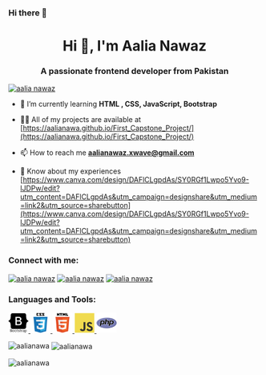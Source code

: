 ### Hi there 👋

<!--
**aalianawa/aalianawa** is a ✨ _special_ ✨ repository because its `README.md` (this file) appears on your GitHub profile.

Here are some ideas to get you started:

- 🔭 I’m currently working on ...
- 🌱 I’m currently learning ...
- 👯 I’m looking to collaborate on ...
- 🤔 I’m looking for help with ...
- 💬 Ask me about ...
- 📫 How to reach me: ...
- 😄 Pronouns: ...
- ⚡ Fun fact: ...
-->
<h1 align="center">Hi 👋, I'm Aalia Nawaz</h1>
<h3 align="center">A passionate frontend developer from Pakistan</h3>

<p align="left"> <a href="https://twitter.com/aalia nawaz" target="blank"><img src="https://img.shields.io/twitter/follow/aalia nawaz?logo=twitter&style=for-the-badge" alt="aalia nawaz" /></a> </p>

- 🌱 I’m currently learning **HTML , CSS, JavaScript, Bootstrap**

- 👨‍💻 All of my projects are available at [https://aalianawa.github.io/First_Capstone_Project/](https://aalianawa.github.io/First_Capstone_Project/)

- 📫 How to reach me **aalianawaz.xwave@gmail.com**

- 📄 Know about my experiences [https://www.canva.com/design/DAFlCLgpdAs/SY0RGf1Lwpo5Yvo9-lJDPw/edit?utm_content=DAFlCLgpdAs&utm_campaign=designshare&utm_medium=link2&utm_source=sharebutton](https://www.canva.com/design/DAFlCLgpdAs/SY0RGf1Lwpo5Yvo9-lJDPw/edit?utm_content=DAFlCLgpdAs&utm_campaign=designshare&utm_medium=link2&utm_source=sharebutton)

<h3 align="left">Connect with me:</h3>
<p align="left">
<a href="https://twitter.com/aalia nawaz" target="blank"><img align="center" src="https://raw.githubusercontent.com/rahuldkjain/github-profile-readme-generator/master/src/images/icons/Social/twitter.svg" alt="aalia nawaz" height="30" width="40" /></a>
<a href="https://linkedin.com/in/aalia nawaz" target="blank"><img align="center" src="https://raw.githubusercontent.com/rahuldkjain/github-profile-readme-generator/master/src/images/icons/Social/linked-in-alt.svg" alt="aalia nawaz" height="30" width="40" /></a>
<a href="https://instagram.com/aalia nawaz" target="blank"><img align="center" src="https://raw.githubusercontent.com/rahuldkjain/github-profile-readme-generator/master/src/images/icons/Social/instagram.svg" alt="aalia nawaz" height="30" width="40" /></a>
</p>

<h3 align="left">Languages and Tools:</h3>
<p align="left"> <a href="https://getbootstrap.com" target="_blank" rel="noreferrer"> <img src="https://raw.githubusercontent.com/devicons/devicon/master/icons/bootstrap/bootstrap-plain-wordmark.svg" alt="bootstrap" width="40" height="40"/> </a> <a href="https://www.w3schools.com/css/" target="_blank" rel="noreferrer"> <img src="https://raw.githubusercontent.com/devicons/devicon/master/icons/css3/css3-original-wordmark.svg" alt="css3" width="40" height="40"/> </a> <a href="https://www.w3.org/html/" target="_blank" rel="noreferrer"> <img src="https://raw.githubusercontent.com/devicons/devicon/master/icons/html5/html5-original-wordmark.svg" alt="html5" width="40" height="40"/> </a> <a href="https://developer.mozilla.org/en-US/docs/Web/JavaScript" target="_blank" rel="noreferrer"> <img src="https://raw.githubusercontent.com/devicons/devicon/master/icons/javascript/javascript-original.svg" alt="javascript" width="40" height="40"/> </a> <a href="https://www.php.net" target="_blank" rel="noreferrer"> <img src="https://raw.githubusercontent.com/devicons/devicon/master/icons/php/php-original.svg" alt="php" width="40" height="40"/> </a> </p>

<p><img align="left" src="https://github-readme-stats.vercel.app/api/top-langs?username=aalianawa&show_icons=true&locale=en&layout=compact" alt="aalianawa" /></p>

<p>&nbsp;<img align="center" src="https://github-readme-stats.vercel.app/api?username=aalianawa&show_icons=true&locale=en" alt="aalianawa" /></p>

<p><img align="center" src="https://github-readme-streak-stats.herokuapp.com/?user=aalianawa&" alt="aalianawa" /></p>
